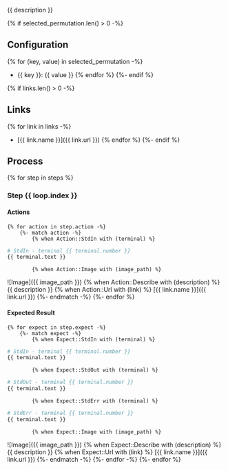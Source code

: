 {{ description }}

{% if selected_permutation.len() > 0 -%}
## Configuration

{% for (key, value) in selected_permutation -%}
* {{ key }}: {{ value }}
{% endfor %}
{%- endif %}

{% if links.len() > 0 -%}
## Links

{% for link in links -%}
* [{{ link.name }}]({{ link.url }})
{% endfor %}
{%- endif %}

## Process
{% for step in steps %}
### Step {{ loop.index }}

#### Actions
    {% for action in step.action -%}
        {%- match action -%}
            {% when Action::StdIn with (terminal) %}
```bash
# StdIn - terminal {{ terminal.number }}
{{ terminal.text }}
```
            {% when Action::Image with (image_path) %}
![Image]({{ image_path }})
            {% when Action::Describe with (description) %}
{{ description }}
            {% when Action::Url with (link) %}
[{{ link.name }}]({{ link.url }})
        {%- endmatch -%}
    {%- endfor %}

#### Expected Result
    {% for expect in step.expect -%}
        {%- match expect -%}
            {% when Expect::StdIn with (terminal) %}
```bash
# StdIn - terminal {{ terminal.number }}
{{ terminal.text }}
```
            {% when Expect::StdOut with (terminal) %}
```bash
# StdOut - terminal {{ terminal.number }}
{{ terminal.text }}
```
            {% when Expect::StdErr with (terminal) %}
```bash
# StdErr - terminal {{ terminal.number }}
{{ terminal.text }}
```
            {% when Expect::Image with (image_path) %}
![Image]({{ image_path }})
            {% when Expect::Describe with (description) %}
{{ description }}
            {% when Expect::Url with (link) %}
[{{ link.name }}]({{ link.url }})
        {%- endmatch -%}
    {%- endfor -%}
{%- endfor %}
